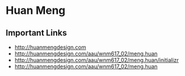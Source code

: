 # Huan Meng

## Important Links

- http://huanmengdesign.com
- http://huanmengdesign.com/aau/wnm617_02/meng.huan
- http://huanmengdesign.com/aau/wnm617_02/meng.huan/initializr
- http://huanmengdesign.com/aau/wnm617_02/meng.huan